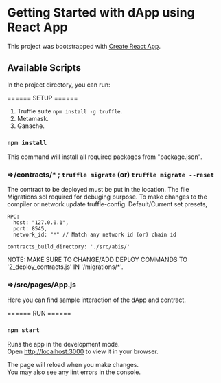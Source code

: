 # Getting Started with dApp using React App 

This project was bootstrapped with [Create React App](https://github.com/facebook/create-react-app).

## Available Scripts

In the project directory, you can run:

====== SETUP ======

1) Truffle suite `npm install -g truffle`.
2) Metamask.
3) Ganache.

### `npm install`

This command will install all required packages from "package.json".

### =>/contracts/* ; `truffle migrate` (or) `truffle migrate --reset`

The contract to be deployed must be put in the location.
The file Migrations.sol required for debuging purpose.
To make changes to the compiler or network update truffle-config.
Default/Current set presets,
    
    RPC:
      host: "127.0.0.1",
      port: 8545,
      network_id: "*" // Match any network id (or) chain id

    contracts_build_directory: './src/abis/'

NOTE: MAKE SURE TO CHANGE/ADD DEPLOY COMMANDS TO '2_deploy_contracts.js' IN '/migrations/*'.
### =>/src/pages/App.js

Here you can find sample interaction of the dApp and contract.

====== RUN ======
### `npm start`

Runs the app in the development mode.\
Open [http://localhost:3000](http://localhost:3000) to view it in your browser.

The page will reload when you make changes.\
You may also see any lint errors in the console.
